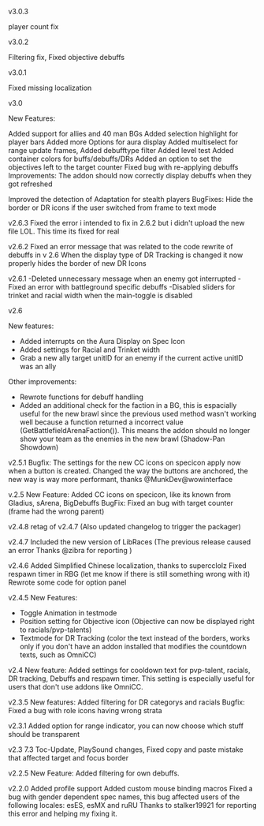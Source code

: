 v3.0.3

player count fix

v3.0.2

Filtering fix,
Fixed objective debuffs

v3.0.1

Fixed missing localization

v3.0

New Features:

Added support for allies and 40 man BGs
Added selection highlight for player bars
Added more Options for aura display
Added multiselect for range update frames,
Added debufftype filter
Added level test
Added container colors for buffs/debuffs/DRs
Added an option to set the objectives left to the target counter
Fixed bug with re-applying debuffs
Improvements:
The addon should now correctly display debuffs when they got refreshed

Improved the detection of Adaptation for stealth players BugFixes:
Hide the border or DR icons if the user switched from frame to text mode

v2.6.3
Fixed the error i intended to fix in 2.6.2 but i didn't upload the new file LOL. This time its fixed for real

v2.6.2
Fixed an error message that was related to the code rewrite of debuffs in v 2.6
When the display type of DR Tracking is changed it now properly hides the border of new DR Icons

v2.6.1
-Deleted unnecessary message when an enemy got interrupted
-Fixed an error with battleground specific debuffs
-Disabled sliders for trinket and racial width when the main-toggle is disabled

v2.6

New features:
- Added interrupts on the Aura Display on Spec Icon
- Added settings for Racial and Trinket width
- Grab a new ally target unitID for an enemy if the current active unitID was an ally

Other improvements:
- Rewrote functions for debuff handling
- Added an additional check for the faction in a BG, this is espacially useful for the new brawl since the previous used method wasn't working well because a function returned a incorrect value (GetBattlefieldArenaFaction()). This means the addon should no longer show your team as the enemies in the new brawl (Shadow-Pan Showdown)

v2.5.1
Bugfix: The settings for the new CC icons on specicon apply now when a button is created.
Changed the way the buttons are anchored, the new way is way more performant, thanks @MunkDev@wowinterface

v.2.5
New Feature: Added CC icons on specicon, like its known from Gladius, sArena, BigDebuffs
BugFix: Fixed an bug with target counter (frame had the wrong parent)

v2.4.8
retag of v2.4.7 (Also updated changelog to trigger the packager)

v2.4.7
Included the new version of LibRaces (The previous release caused an error Thanks @zibra for reporting )

v2.4.6
Added Simplified Chinese localization, thanks to supercclolz
Fixed respawn timer in RBG (let me know if there is still something wrong with it)
Rewrote some code for option panel

v2.4.5
New Features:
- Toggle Animation in testmode
- Position setting for Objective icon (Objective can now be displayed right to racials/pvp-talents)
- Textmode for DR Tracking (color the text instead of the borders, works only if you don't have an addon installed that modifies the countdown texts, such as OmniCC)

v2.4
New feature: Added settings for cooldown text for pvp-talent, racials, DR tracking, Debuffs and respawn timer. This setting is especially useful for users that don't use addons like OmniCC.

v2.3.5
New features: Added filtering for DR categorys and racials
Bugfix: Fixed a bug with role icons having wrong strata

v2.3.1
Added option for range indicator, you can now choose which stuff should be transparent

v2.3
7.3 Toc-Update, PlaySound changes, Fixed copy and paste mistake that affected target and focus border

v2.2.5
New Feature: Added filtering for own debuffs.

v2.2.0
Added profile support
Added custom mouse binding macros
Fixed a bug with gender dependent spec names, this bug affected users of the following locales: esES, esMX and ruRU
Thanks to stalker19921 for reporting this error and helping my fixing it.
